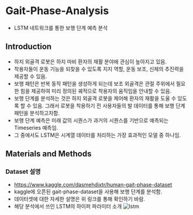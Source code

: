 # Gait-Phase-Analysis
* LSTM 네트워크를 통한 보행 단계 예측 분석

## Introduction
* 하지 외골격 로봇은 하지 마비 환자의 재활 분야에 관심이 높아지고 있음.
* 착용자들이 운동 기능을 되찾을 수 있도록 지지 역할, 운동 보조, 신체의 추진력을 제공할 수 있음.
* 보행 패턴은 반복 동작 패턴을 생성하게 되는데 보조 외골격은 관절 주위에서 필요한 힘을 제공하여 미리 정의된 궤적으로 착용자의 움직임을 안내할 수 있음.
* 보행 단계를 분석하는 것은 하지 외골격 로봇을 제어해 환자의 재활을 도울 수 있도록 할 수 있음. 그래서 로봇을 착용하기 전 사용자들의 발 데이터를 통해 보행 단계 패턴을 분석하고자함.
* 보행 단계 예측은 미래 값의 시퀀스가 과거의 시퀀스를 기반으로 예측되는 Timeseries 예측임.
* 그 중에서도 LSTM은 시계열 데이터를 처리하는 가장 효과적인 모델 중 하나임.

## Materials and Methods
### Dataset 설명
* https://www.kaggle.com/dasmehdixtr/human-gait-phase-dataset
* kaggle에 오픈된 gait-phase-dataset을 사용해 보행 단계를 분석함.
* 데이터셋에 대한 자세한 설명은 위 링크를 통해 확인하기 바람.
* 해당 분석에서 쓰인 LSTM의 하이퍼 파라미터 소개
![lstm](https://user-images.githubusercontent.com/15725909/105153664-0ab1d200-5b4c-11eb-8706-986a0ea3bf22.png)

